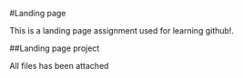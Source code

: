 #Landing page

This is a landing page assignment used for learning github!.
 
 ##Landing page project

 All files has been attached